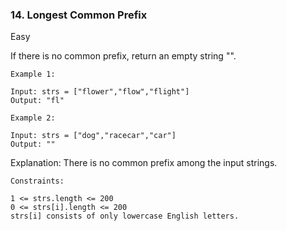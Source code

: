 ### 14. Longest Common Prefix
Easy
    
If there is no common prefix, return an empty string "".



```
Example 1:

Input: strs = ["flower","flow","flight"]
Output: "fl"
```

```
Example 2:

Input: strs = ["dog","racecar","car"]
Output: ""
```


Explanation: There is no common prefix among the input strings.


```
Constraints:

1 <= strs.length <= 200
0 <= strs[i].length <= 200
strs[i] consists of only lowercase English letters.
```